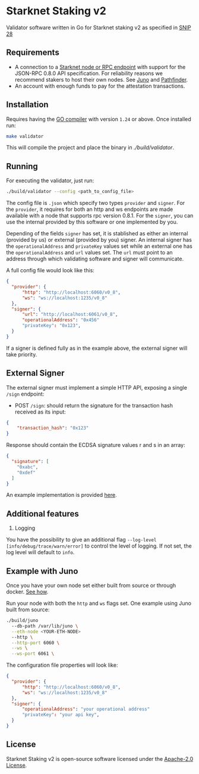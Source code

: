 # Starknet Staking v2
Validator software written in Go for Starknet staking v2 as specified in [SNIP 28](https://community.starknet.io/t/snip-28-staking-v2-proposal/115250)


## Requirements

- A connection to a [Starknet node or RPC endpoint](https://www.starknet.io/fullnodes-rpc-services/) with support for the JSON-RPC 0.8.0 API specification. For reliability reasons we recommend stakers to host their own nodes. See [Juno](https://github.com/NethermindEth/juno) and [Pathfinder](https://github.com/eqlabs/pathfinder).
- An account with enough funds to pay for the attestation transactions.

## Installation

Requires having the [GO compiler](https://go.dev/doc/install) with version `1.24` or above. Once installed run:

```bash
make validator
```

This will compile the project and place the binary in *./build/validator*.

## Running

For executing the validator, just run:
```bash
./build/validator --config <path_to_config_file> 
```

The config file is `.json` which specify two types `provider` and `signer`. For the `provider`, it requires for both an http and ws endpoints are made available with a node that supports rpc version 0.8.1. For the `signer`, you can use the internal provided by this software or one implemented by you.

Depending of the fields `signer` has set, it is stablished as either an internal (provided by us) or external (provided by you) signer. An internal signer has the `operationalAddress` and `privateKey` values set while an external one has the `operationalAddress` and `url` values set. The `url` must point to an address through which validating software and signer will communicate.

A full config file would look like this:

```json
{
  "provider": {
      "http": "http://localhost:6060/v0_8",
      "ws": "ws://localhost:1235/v0_8"
  },
  "signer": {
      "url": "http://localhost:6061/v0_8",
      "operationalAddress": "0x456"
      "privateKey": "0x123", 
  }
}
```

If a signer is defined fully as in the example above, the external signer will take priority.

## External Signer 

The external signer must implement a simple HTTP API, exposing a single `/sign` endpoint:

- POST `/sign`: should return the signature for the transaction hash received as its input:
```json
{
    "transaction_hash": "0x123"
}
```
Response should contain the ECDSA signature values r and s in an array:
```json
{
  "signature": [
    "0xabc",
    "0xdef"
  ]
}
```
An example implementation is provided [here](https://github.com/NethermindEth/starknet-staking-v2/tree/main/example-signer/remote_signer.go).

## Additional features

1. Logging

You have the possibility to give an additional flag `--log-level [info/debug/trace/warn/error]` to control the level of logging.
If not set, the log level will default to `info`.

## Example with Juno

Once you have your own node set either built from source or through docker. [See how](https://github.com/NethermindEth/juno?tab=readme-ov-file#run-with-docker).

Run your node with both the `http` and `ws` flags set. One example using Juno built from source:

```bash
./build/juno
  --db-path /var/lib/juno \
  --eth-node <YOUR-ETH-NODE>
  --http \
  --http-port 6060 \
  --ws \
  --ws-port 6061 \
```

The configuration file properties will look like:
```json
{
  "provider": {
      "http": "http://localhost:6060/v0_8",
      "ws": "ws://localhost:1235/v0_8"
  },
  "signer": {
      "operationalAddress": "your operational address"
      "privateKey": "your api key", 
  }
}
```

##  License

Starknet Staking v2 is open-source software licensed under the [Apache-2.0 License](https://github.com/NethermindEth/starknet-staking-v2/blob/main/LICENSE).

